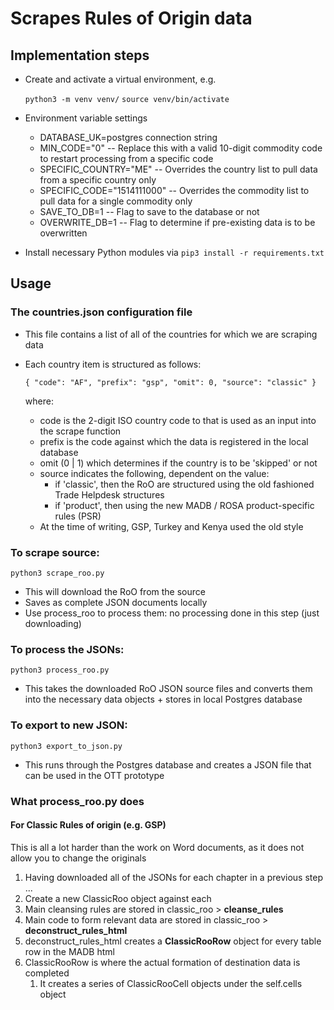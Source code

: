 # Scrapes Rules of Origin data

## Implementation steps

- Create and activate a virtual environment, e.g.

  `python3 -m venv venv/`
  `source venv/bin/activate`

- Environment variable settings

  - DATABASE_UK=postgres connection string
  - MIN_CODE="0" -- Replace this with a valid 10-digit commodity code to restart processing from a specific code
  - SPECIFIC_COUNTRY="ME" -- Overrides the country list to pull data from a specific country only
  - SPECIFIC_CODE="1514111000" -- Overrides the commodity list to pull data for a single commodity only
  - SAVE_TO_DB=1 -- Flag to save to the database or not
  - OVERWRITE_DB=1 -- Flag to determine if pre-existing data is to be overwritten

- Install necessary Python modules via `pip3 install -r requirements.txt`

## Usage

### The countries.json configuration file

- This file contains a list of all of the countries for which we are scraping data
- Each country item is structured as follows:

  `{
      "code": "AF",
      "prefix": "gsp",
      "omit": 0,
      "source": "classic"
  }`

  where:

  - code is the 2-digit ISO country code to that is used as an input into the scrape function
  - prefix is the code against which the data is registered in the local database
  - omit (0 | 1) which determines if the country is to be 'skipped' or not
  - source indicates the following, dependent on the value:
    - if 'classic', then the RoO are structured using the old fashioned Trade Helpdesk structures
    - if 'product', then using the new MADB / ROSA product-specific rules (PSR)
  - At the time of writing, GSP, Turkey and Kenya used the old style
      

### To scrape source:

  `python3 scrape_roo.py`

- This will download the RoO from the source
- Saves as complete JSON documents locally
- Use process_roo to process them: no processing done in this step (just downloading)

### To process the JSONs:

  `python3 process_roo.py`

- This takes the downloaded RoO JSON source files and converts them into the necessary data objects + stores in local Postgres database

### To export to new JSON:

  `python3 export_to_json.py`

- This runs through the Postgres database and creates a JSON file that can be used in the OTT prototype

### What process_roo.py does

#### For Classic Rules of origin (e.g. GSP)

This is all a lot harder than the work on Word documents, as it does not allow you to change the originals

1. Having downloaded all of the JSONs for each chapter in a previous step ...
2. Create a new ClassicRoo object against each
3. Main cleansing rules are stored in classic_roo > **cleanse_rules**
4. Main code to form relevant data are stored in classic_roo > **deconstruct_rules_html**
5. deconstruct_rules_html creates a **ClassicRooRow** object for every table row in the MADB html
6. ClassicRooRow is where the actual formation of destination data is completed
   1. It creates a series of ClassicRooCell objects under the self.cells object